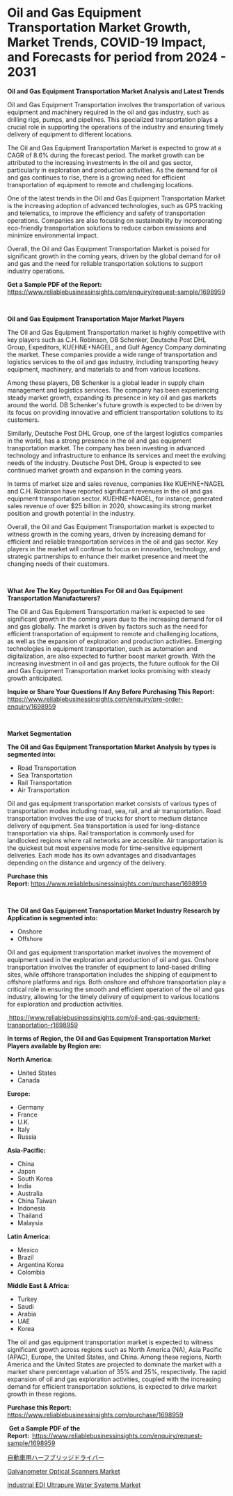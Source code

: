 <p><h1>Oil and Gas Equipment Transportation Market Growth, Market Trends, COVID-19 Impact, and Forecasts for period from 2024 - 2031</h1></p><p><strong>Oil and Gas Equipment Transportation Market Analysis and Latest Trends</strong></p>
<p><p>Oil and Gas Equipment Transportation involves the transportation of various equipment and machinery required in the oil and gas industry, such as drilling rigs, pumps, and pipelines. This specialized transportation plays a crucial role in supporting the operations of the industry and ensuring timely delivery of equipment to different locations.</p><p>The Oil and Gas Equipment Transportation Market is expected to grow at a CAGR of 8.6% during the forecast period. The market growth can be attributed to the increasing investments in the oil and gas sector, particularly in exploration and production activities. As the demand for oil and gas continues to rise, there is a growing need for efficient transportation of equipment to remote and challenging locations.</p><p>One of the latest trends in the Oil and Gas Equipment Transportation Market is the increasing adoption of advanced technologies, such as GPS tracking and telematics, to improve the efficiency and safety of transportation operations. Companies are also focusing on sustainability by incorporating eco-friendly transportation solutions to reduce carbon emissions and minimize environmental impact.</p><p>Overall, the Oil and Gas Equipment Transportation Market is poised for significant growth in the coming years, driven by the global demand for oil and gas and the need for reliable transportation solutions to support industry operations.</p></p>
<p><strong>Get a Sample PDF of the Report:&nbsp;</strong> <a href="https://www.reliablebusinessinsights.com/enquiry/request-sample/1698959">https://www.reliablebusinessinsights.com/enquiry/request-sample/1698959</a></p>
<p>&nbsp;</p>
<p><strong>Oil and Gas Equipment Transportation Major Market Players</strong></p>
<p><p>The Oil and Gas Equipment Transportation market is highly competitive with key players such as C.H. Robinson, DB Schenker, Deutsche Post DHL Group, Expeditors, KUEHNE+NAGEL, and Gulf Agency Company dominating the market. These companies provide a wide range of transportation and logistics services to the oil and gas industry, including transporting heavy equipment, machinery, and materials to and from various locations.</p><p>Among these players, DB Schenker is a global leader in supply chain management and logistics services. The company has been experiencing steady market growth, expanding its presence in key oil and gas markets around the world. DB Schenker's future growth is expected to be driven by its focus on providing innovative and efficient transportation solutions to its customers.</p><p>Similarly, Deutsche Post DHL Group, one of the largest logistics companies in the world, has a strong presence in the oil and gas equipment transportation market. The company has been investing in advanced technology and infrastructure to enhance its services and meet the evolving needs of the industry. Deutsche Post DHL Group is expected to see continued market growth and expansion in the coming years.</p><p>In terms of market size and sales revenue, companies like KUEHNE+NAGEL and C.H. Robinson have reported significant revenues in the oil and gas equipment transportation sector. KUEHNE+NAGEL, for instance, generated sales revenue of over $25 billion in 2020, showcasing its strong market position and growth potential in the industry.</p><p>Overall, the Oil and Gas Equipment Transportation market is expected to witness growth in the coming years, driven by increasing demand for efficient and reliable transportation services in the oil and gas sector. Key players in the market will continue to focus on innovation, technology, and strategic partnerships to enhance their market presence and meet the changing needs of their customers.</p></p>
<p>&nbsp;</p>
<p><strong>What Are The Key Opportunities For Oil and Gas Equipment Transportation Manufacturers?</strong></p>
<p><p>The Oil and Gas Equipment Transportation market is expected to see significant growth in the coming years due to the increasing demand for oil and gas globally. The market is driven by factors such as the need for efficient transportation of equipment to remote and challenging locations, as well as the expansion of exploration and production activities. Emerging technologies in equipment transportation, such as automation and digitalization, are also expected to further boost market growth. With the increasing investment in oil and gas projects, the future outlook for the Oil and Gas Equipment Transportation market looks promising with steady growth anticipated.</p></p>
<p><strong>Inquire or Share Your Questions If Any Before Purchasing This Report:</strong> <a href="https://www.reliablebusinessinsights.com/enquiry/pre-order-enquiry/1698959">https://www.reliablebusinessinsights.com/enquiry/pre-order-enquiry/1698959</a></p>
<p>&nbsp;</p>
<p><strong>Market Segmentation</strong></p>
<p><strong>The Oil and Gas Equipment Transportation Market Analysis by types is segmented into:</strong></p>
<p><ul><li>Road Transportation</li><li>Sea Transportation</li><li>Rail Transportation</li><li>Air Transportation</li></ul></p>
<p><p>Oil and gas equipment transportation market consists of various types of transportation modes including road, sea, rail, and air transportation. Road transportation involves the use of trucks for short to medium distance delivery of equipment. Sea transportation is used for long-distance transportation via ships. Rail transportation is commonly used for landlocked regions where rail networks are accessible. Air transportation is the quickest but most expensive mode for time-sensitive equipment deliveries. Each mode has its own advantages and disadvantages depending on the distance and urgency of the delivery.</p></p>
<p><strong>Purchase this Report:&nbsp;</strong><a href="https://www.reliablebusinessinsights.com/purchase/1698959">https://www.reliablebusinessinsights.com/purchase/1698959</a></p>
<p>&nbsp;</p>
<p><strong>The Oil and Gas Equipment Transportation Market Industry Research by Application is segmented into:</strong></p>
<p><ul><li>Onshore</li><li>Offshore</li></ul></p>
<p><p>Oil and gas equipment transportation market involves the movement of equipment used in the exploration and production of oil and gas. Onshore transportation involves the transfer of equipment to land-based drilling sites, while offshore transportation includes the shipping of equipment to offshore platforms and rigs. Both onshore and offshore transportation play a critical role in ensuring the smooth and efficient operation of the oil and gas industry, allowing for the timely delivery of equipment to various locations for exploration and production activities.</p></p>
<p><a href="https://www.reliablebusinessinsights.com/oil-and-gas-equipment-transportation-r1698959">&nbsp;https://www.reliablebusinessinsights.com/oil-and-gas-equipment-transportation-r1698959</a></p>
<p><strong>In terms of Region, the Oil and Gas Equipment Transportation Market Players available by Region are:</strong></p>
<p>
    <p> <strong> North America: </strong>
        <ul>
            <li>United States</li>
            <li>Canada</li>
        </ul>
        </p> 
    <p> <strong> Europe: </strong>
        <ul>
            <li>Germany</li>
            <li>France</li>
            <li>U.K.</li>
            <li>Italy</li>
            <li>Russia</li>
        </ul>
        </p> 
    <p> <strong> Asia-Pacific: </strong>
        <ul>
            <li>China</li>
            <li>Japan</li>
            <li>South Korea</li>
            <li>India</li>
            <li>Australia</li>
            <li>China Taiwan</li>
            <li>Indonesia</li>
            <li>Thailand</li>
            <li>Malaysia</li>
        </ul>
        </p> 
    <p> <strong> Latin America: </strong>
        <ul>
            <li>Mexico</li>
            <li>Brazil</li>
            <li>Argentina Korea</li>
            <li>Colombia</li>
        </ul>
        </p> 
    <p> <strong> Middle East & Africa: </strong>
        <ul>
            <li>Turkey</li>
            <li>Saudi</li>
            <li>Arabia</li>
            <li>UAE</li>
            <li>Korea</li>
        </ul>
    </p>
    </p>
<p><p>The oil and gas equipment transportation market is expected to witness significant growth across regions such as North America (NA), Asia Pacific (APAC), Europe, the United States, and China. Among these regions, North America and the United States are projected to dominate the market with a market share percentage valuation of 35% and 25%, respectively. The rapid expansion of oil and gas exploration activities, coupled with the increasing demand for efficient transportation solutions, is expected to drive market growth in these regions.</p></p>
<p><strong>Purchase this Report: </strong><a href="https://www.reliablebusinessinsights.com/purchase/1698959">https://www.reliablebusinessinsights.com/purchase/1698959</a></p>
<p>&nbsp;<strong>Get a Sample PDF of the Report:&nbsp;&nbsp;</strong><a href="https://www.reliablebusinessinsights.com/enquiry/request-sample/1698959">https://www.reliablebusinessinsights.com/enquiry/request-sample/1698959</a></p>
<p><strong></strong></p>
<p><p><a href="https://github.com/DudleyFerry/Market-Research-Report-List-1/blob/main/1249339124586.md">自動車用ハーフブリッジドライバー</a></p><p><a href="https://github.com/biheemgalvinlouises6hokrh3h/Market-Research-Report-List-2/blob/main/galvanometer-optical-scanners-market.md">Galvanometer Optical Scanners Market</a></p><p><a href="https://github.com/JeanneSawayn2023/Market-Research-Report-List-1/blob/main/industrial-edi-ultrapure-water-syatems-market.md">Industrial EDI Ultrapure Water Syatems Market</a></p></p>